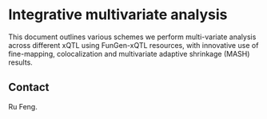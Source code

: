 # Integrative multivariate analysis

This document outlines various schemes we perform multi-variate analysis across different xQTL using FunGen-xQTL resources, with innovative use of fine-mapping, colocalization and multivariate adaptive shrinkage (MASH) results.

## Contact

Ru Feng.